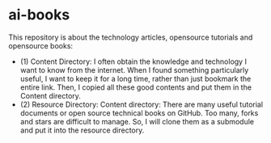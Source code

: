 # ai-books

This repository is about the technology articles, opensource tutorials and opensource books:
 - (1) Content Directory: I often obtain the knowledge and technology I want to know from the internet. When I found something particularly useful, I want to keep it for a long time, rather than just bookmark the entire link. Then, I copied all these good contents and put them in the Content directory.  
 - (2) Resource Directory: Content directory: There are many useful tutorial documents or open source technical books on GitHub. Too many, forks and stars are difficult to manage. So, I will clone them as a submodule and put it into the resource directory.  
  
  
